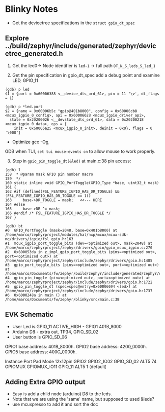 # Blinky Notes
- Get the devicetree specifications in the `struct gpio_dt_spec`

## Explore ../build/zephyr/include/generated/zephyr/devicetree_generated.h 
1. Get the led0-> Node identifier
  is `led-1` -> full path `DT_N_S_leds_S_led_1` 

2. Get the pin specification in gpio_dt_spec
add a debug point and examine LED, GPIO_11
```
(gdb) p led
$1 = {port = 0x60006388 <__device_dts_ord_61>, pin = 11 '\v', dt_flags = 1}

(gdb) p *led.port
$2 = {name = 0x60006b5c "gpio@401b8000", config = 0x60006cb8 <mcux_igpio_0_config>, api = 0x60006628 <mcux_igpio_driver_api>, 
  state = 0x20200026 <__devstate_dts_ord_61>, data = 0x20200218 <mcux_igpio_0_data>, ops = {
    init = 0x60005a25 <mcux_igpio_0_init>, deinit = 0x0}, flags = 0 '\000'}
```
- Optimize gcc -Og, 

GDB when TUI, `set tui mouse-events on` to allow mouse to work properly.

3. Step in `gpio_pin_toggle_dt(&led)` at main.c:38 pin access:
```
(gdb) l
158	 * @param mask GPIO pin number macro
159	 */
160	static inline void GPIO_PortToggle(GPIO_Type *base, uint32_t mask)  
161	{
162	#if (defined(FSL_FEATURE_IGPIO_HAS_DR_TOGGLE) && (FSL_FEATURE_IGPIO_HAS_DR_TOGGLE == 1))
163	    base->DR_TOGGLE = mask;   <<--- HERE
164	#else
165	    base->DR ^= mask;
166	#endif /* FSL_FEATURE_IGPIO_HAS_DR_TOGGLE */
167	}

(gdb) bt
#0  GPIO_PortToggle (mask=2048, base=0x401b8000) at /home/marco/zephyrproject/modules/hal/nxp/mcux/mcux-sdk-ng/drivers/igpio/fsl_gpio.h:163
#1  mcux_igpio_port_toggle_bits (dev=<optimized out>, mask=2048) at /home/marco/zephyrproject/zephyr/drivers/gpio/gpio_mcux_igpio.c:270
#2  0x600053da in z_impl_gpio_port_toggle_bits (pins=<optimized out>, port=<optimized out>) at /home/marco/zephyrproject/zephyr/include/zephyr/drivers/gpio.h:1485
#3  gpio_port_toggle_bits (pins=<optimized out>, port=<optimized out>) at /home/marco/Documents/fw/zephyr/build/zephyr/include/generated/zephyr/syscalls/gpio.h:234
#4  gpio_pin_toggle (pin=<optimized out>, port=<optimized out>) at  /home/marco/zephyrproject/zephyr/include/zephyr/drivers/gpio.h:1722
#5  gpio_pin_toggle_dt (spec=spec@entry=0x60006694 <led>) at        /home/marco/zephyrproject/zephyr/include/zephyr/drivers/gpio.h:1737
#6  0x6000248a in main () at /home/marco/Documents/fw/zephyr/blinky/src/main.c:38
```
## EVK Schematic
- User Led is  GPIO_11 ACTIVE_HIGH  - GPIO1 401B_8000
- Arduino D8 - extra out, TP34, GPIO_SD_02  
- User button is GPIO_SD_06

GPIO1 base address: 401B_8000h.
GPIO2 base address: 4200_0000h.
GPIO5 base address: 400C_0000h.

Instance  Port          Pad         Mode  12x12pin
GPIO2     GPIO2_IO02    GPIO_SD_02  ALT5  74
GPIOMUX   GPIOMUX_IO11  GPIO_11     ALT5  1   (default)

## Adding Extra GPIO output
- Easy is add a child node (arduino) D8 to the leds.
- Note that we are using the 'same' name, but supposed to used &leds?
- use mcuxpresso to add it and sort the doc  
